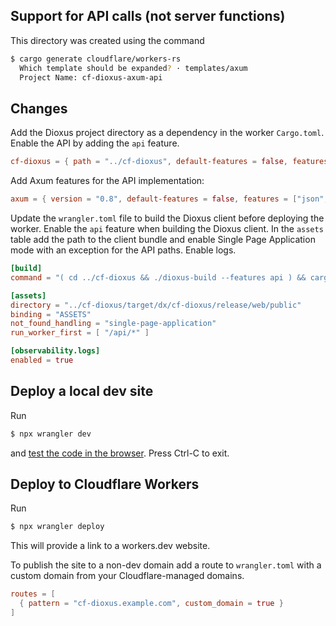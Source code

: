 ## Support for API calls (not server functions)

This directory was created using the command
```sh
$ cargo generate cloudflare/workers-rs
  Which template should be expanded? · templates/axum
  Project Name: cf-dioxus-axum-api
```

## Changes

Add the Dioxus project directory as a dependency in the worker `Cargo.toml`.
Enable the API by adding the `api` feature.

```toml
cf-dioxus = { path = "../cf-dioxus", default-features = false, features = ["api"] }
```

Add Axum features for the API implementation:
```toml
axum = { version = "0.8", default-features = false, features = ["json", "query"]}
```

Update the `wrangler.toml` file to build the Dioxus client before deploying the
worker. Enable the `api` feature when building the Dioxus client. In the `assets`
table add the path to the client bundle and enable Single Page Application mode
with an exception for the API paths. Enable logs.

```toml
[build]
command = "( cd ../cf-dioxus && ./dioxus-build --features api ) && cargo install -q worker-build && worker-build --release"

[assets]
directory = "../cf-dioxus/target/dx/cf-dioxus/release/web/public"
binding = "ASSETS"
not_found_handling = "single-page-application"
run_worker_first = [ "/api/*" ]

[observability.logs]
enabled = true
```

## Deploy a local dev site

Run
```sh
$ npx wrangler dev
```
and [test the code in the browser](http://localhost:8787/). Press Ctrl-C to exit.

## Deploy to Cloudflare Workers

Run
```sh
$ npx wrangler deploy
```

This will provide a link to a workers.dev website.

To publish the site to a non-dev domain add a route to `wrangler.toml` with a
custom domain from your Cloudflare-managed domains.
```toml
routes = [
  { pattern = "cf-dioxus.example.com", custom_domain = true }
]
```
